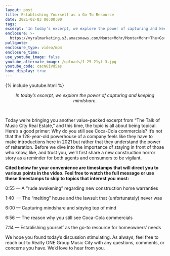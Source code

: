 ```yaml
---
layout: post
title: Establishing Yourself as a Go-To Resource
date: 2021-02-03 00:00:00
tags:
excerpt: 'In today’s excerpt, we explore the power of capturing and keeping mindshare.'
enclosure: >-
  https://vyralmarketing.s3.amazonaws.com/Monte+Mohr/Monte+Mohr+The+Go+To+Person.mp4
pullquote:
enclosure_type: video/mp4
enclosure_time:
use_youtube_image: false
youtube_alternate_image: /uploads/1-25-21yt-3.jpg
youtube_code: cacN6iVd5as
home_display: true
---
```


{% include youtube.html %}

<center><em>In today&rsquo;s excerpt, we explore the power of capturing and keeping mindshare.</em></center>

&nbsp;

Today we’re bringing you another value-packed excerpt from “The Talk of Music City Real Estate,” and this time, the topic is all about being topical. Here’s a good primer: Why do you still see Coca-Cola commercials? It’s not that the 128-year-old powerhouse of a company feels like they have to make introductions here in 2021 but rather that they understand the power of reiteration. Before we dive into the importance of staying in front of those who know, like, and trust you, we’ll first share a new construction horror story as a reminder for both agents and consumers to be vigilant.&nbsp;

**Cited below for your convenience are timestamps that will direct you to various points in the video. Feel free to watch the full message or use these timestamps to skip to topics that interest you most:&nbsp;**

0:55 — A “rude awakening” regarding new construction home warranties&nbsp;

1:40&nbsp; — The “melting” house and the lawsuit that (unfortunately) never was&nbsp;

6:00 — Capturing mindshare and *staying* top of mind&nbsp;

6:56 — The reason why you still see Coca-Cola commercials&nbsp;

7:14 — Establishing yourself as the go-to resource for homeowners’ needs&nbsp;

We hope you found today’s discussion stimulating. As always, feel free to reach out to Realty ONE Group Music City with any questions, comments, or concerns you have. We’d love to hear from you.
